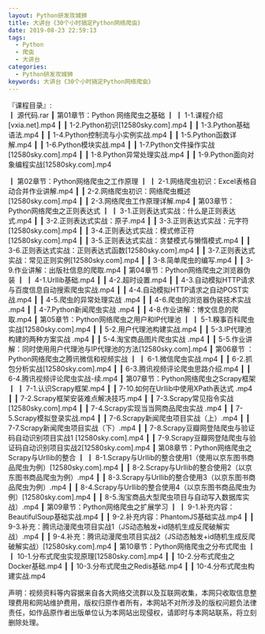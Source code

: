 ```yaml
---
layout: Python研发攻城狮
title: 大讲台《30个小时搞定Python网络爬虫》
date: 2019-08-23 22:59:13
tags:
  - Python
  - 爬虫
  - 大讲台
categories:
  - Python研发攻城狮
keywords: 大讲台《30个小时搞定Python网络爬虫》
---
```

『课程目录』:  
┃  源代码.rar
┃  第01章节：Python 网络爬虫之基础
┃  ┃  1-1.课程介绍[vxia.net].mp4
┃  ┃  1-2.Python初识[12580sky.com].mp4
┃  ┃  1-3.Python基础语法.mp4
┃  ┃  1-4.Python控制流与小实例实战.mp4
┃  ┃  1-5.Python函数详解.mp4
┃  ┃  1-6.Python模块实战.mp4
┃  ┃  1-7.Python文件操作实战[12580sky.com].mp4
┃  ┃  1-8.Python异常处理实战.mp4
┃  ┃  1-9.Python面向对象编程实战[12580sky.com].mp4
<!-- more -->  
┃  第02章节：Python网络爬虫之工作原理
┃  ┃  2-1.网络爬虫初识：Excel表格自动合并作业讲解.mp4
┃  ┃  2-2.网络爬虫初识：网络爬虫概述[12580sky.com].mp4
┃  ┃  2-3.网络爬虫工作原理详解.mp4
┃  第03章节：Python网络爬虫之正则表达式
┃  ┃  3-1.正则表达式实战：什么是正则表达式.mp4
┃  ┃  3-2.正则表达式实战：原子.mp4
┃  ┃  3-3.正则表达式实战：元字符[12580sky.com].mp4
┃  ┃  3-4.正则表达式实战：模式修正符[12580sky.com].mp4
┃  ┃  3-5.正则表达式实战：贪婪模式与懒惰模式.mp4
┃  ┃  3-6.正则表达式实战：正则表达式函数[12580sky.com].mp4
┃  ┃  3-7.正则表达式实战：常见正则实例[12580sky.com].mp4
┃  ┃  3-8.简单爬虫的编写.mp4
┃  ┃  3-9.作业讲解：出版社信息的爬取.mp4
┃  第04章节：Python网络爬虫之浏览器伪装
┃  ┃  4-1.Urllib基础.mp4
┃  ┃  4-2.超时设置.mp4
┃  ┃  4-3.自动模拟HTTP请求与百度信息自动搜索爬虫实战.mp4
┃  ┃  4-4.自动模拟HTTP请求之自动POST实战.mp4
┃  ┃  4-5.爬虫的异常处理实战 .mp4
┃  ┃  4-6.爬虫的浏览器伪装技术实战 .mp4
┃  ┃  4-7.Python新闻爬虫实战 .mp4
┃  ┃  4-8.作业讲解：博文信息的爬取.mp4
┃  第05章节：Python网络爬虫之用户和IP代理池
┃  ┃  5-1.糗事百科爬虫实战[12580sky.com].mp4
┃  ┃  5-2.用户代理池构建实战.mp4
┃  ┃  5-3.IP代理池构建的两种方案实战 .mp4
┃  ┃  5-4.淘宝商品图片爬虫实战 .mp4
┃  ┃  5-5.作业讲解：同时使用用户代理池与IP代理池的方法[12580sky.com].mp4
┃  第06章节 ：Python网络爬虫之腾讯微信和视频实战
┃  ┃  6-1.微信爬虫实战.mp4
┃  ┃  6-2.抓包分析实战[12580sky.com].mp4
┃  ┃  6-3.腾讯视频评论爬虫思路介绍.mp4
┃  ┃  6-4.腾讯视频评论爬虫实战-续.mp4
┃  第07章节：Python网络爬虫之Scrapy框架
┃  ┃  7-1.认识Scrapy框架.mp4
┃  ┃  7-10.如何在Urllib中使用XPath表达式 .mp4
┃  ┃  7-2.Scrapy框架安装难点解决技巧.mp4
┃  ┃  7-3.Scrapy常见指令实战[12580sky.com].mp4
┃  ┃  7-4.Scrapy实现当当网商品爬虫实战 .mp4
┃  ┃  7-5.Scrapy模拟登录实战.mp4
┃  ┃  7-6.Scrapy新闻爬虫项目实战（上）.mp4
┃  ┃  7-7.Scrapy新闻爬虫项目实战（下）.mp4
┃  ┃  7-8.Scrapy豆瓣网登陆爬虫与验证码自动识别项目实战1 [12580sky.com].mp4
┃  ┃  7-9.Scrapy豆瓣网登陆爬虫与验证码自动识别项目实战2[12580sky.com].mp4
┃  第08章节：Python网络爬虫之Scrapy与Urllib的整合
┃  ┃  8-1.Scrapy与Urllib的整合使用1（使用以京东图书商品爬虫为例）[12580sky.com].mp4
┃  ┃  8-2.Scrapy与Urllib的整合使用2（以京东图书商品爬虫为例）.mp4
┃  ┃  8-3.Scrapy与Urllib的整合使用3（以京东图书商品爬虫为例）.mp4
┃  ┃  8-4.Scrapy与Urllib的整合使用4（以京东图书商品爬虫为例）[12580sky.com].mp4
┃  ┃  8-5.淘宝商品大型爬虫项目与自动写入数据库实战）.mp4
┃  第09章节：Python网络爬虫之扩展学习
┃  ┃  9-1.补充内容：BeautifulSoup基础实战.mp4
┃  ┃  9-2.补充内容：PhantomJS基础实战.mp4
┃  ┃  9-3.补充：腾讯动漫爬虫项目实战1（JS动态触发+id随机生成反爬破解实战）.mp4
┃  ┃  9-4.补充：腾讯动漫爬虫项目实战2（JS动态触发+id随机生成反爬破解实战）[12580sky.com].mp4
┃  第10章节：Python网络爬虫之分布式爬虫
┃  ┃  10-1.分布式爬虫实现原理[12580sky.com].mp4
┃  ┃  10-2.分布式爬虫之Docker基础.mp4
┃  ┃  10-3.分布式爬虫之Redis基础.mp4
┃  ┃  10-4.分布式爬虫构建实战.mp4
<div class="post-copyright">
    <div class="post-copyright__author">
      <span class="post-copyright-meta">声明：视频资料等内容据来自各大网络交流群以及互联网收集，本网只收取信息整理费用和网站维护费用，版权归原作者所有，本网站不对所涉及的版权问题负法律责任，如作品原作者出版单位认为本网站出现侵权，请即时与本网站联系，将立刻删除处理。 </span>
    </div>
</div>

<blockquote class="blockquote-center">

</blockquote>

